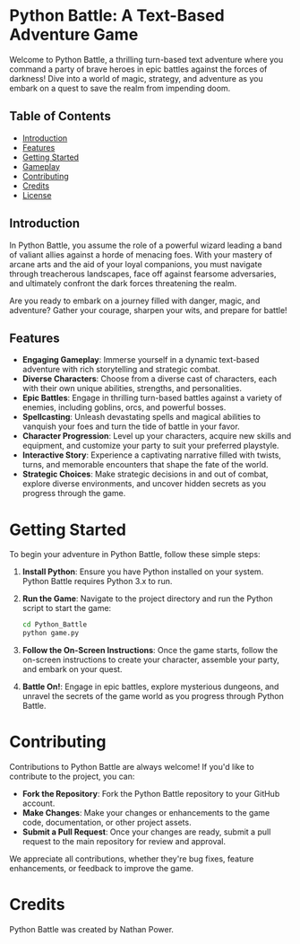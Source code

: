 # Python Battle: A Text-Based Adventure Game

Welcome to Python Battle, a thrilling turn-based text adventure where you command a party of brave heroes in epic battles against the forces of darkness! Dive into a world of magic, strategy, and adventure as you embark on a quest to save the realm from impending doom.

## Table of Contents
- [Introduction](#introduction)
- [Features](#features)
- [Getting Started](#getting-started)
- [Gameplay](#gameplay)
- [Contributing](#contributing)
- [Credits](#credits)
- [License](#license)

## Introduction

In Python Battle, you assume the role of a powerful wizard leading a band of valiant allies against a horde of menacing foes. With your mastery of arcane arts and the aid of your loyal companions, you must navigate through treacherous landscapes, face off against fearsome adversaries, and ultimately confront the dark forces threatening the realm.

Are you ready to embark on a journey filled with danger, magic, and adventure? Gather your courage, sharpen your wits, and prepare for battle!

## Features

- **Engaging Gameplay**: Immerse yourself in a dynamic text-based adventure with rich storytelling and strategic combat.
- **Diverse Characters**: Choose from a diverse cast of characters, each with their own unique abilities, strengths, and personalities.
- **Epic Battles**: Engage in thrilling turn-based battles against a variety of enemies, including goblins, orcs, and powerful bosses.
- **Spellcasting**: Unleash devastating spells and magical abilities to vanquish your foes and turn the tide of battle in your favor.
- **Character Progression**: Level up your characters, acquire new skills and equipment, and customize your party to suit your preferred playstyle.
- **Interactive Story**: Experience a captivating narrative filled with twists, turns, and memorable encounters that shape the fate of the world.
- **Strategic Choices**: Make strategic decisions in and out of combat, explore diverse environments, and uncover hidden secrets as you progress through the game.

# Getting Started

To begin your adventure in Python Battle, follow these simple steps:

1. **Install Python**: Ensure you have Python installed on your system. Python Battle requires Python 3.x to run.

2. **Run the Game**: Navigate to the project directory and run the Python script to start the game:

    ```bash
    cd Python_Battle
    python game.py
    ```

3. **Follow the On-Screen Instructions**: Once the game starts, follow the on-screen instructions to create your character, assemble your party, and embark on your quest.

4. **Battle On!**: Engage in epic battles, explore mysterious dungeons, and unravel the secrets of the game world as you progress through Python Battle.

# Contributing

Contributions to Python Battle are always welcome! If you'd like to contribute to the project, you can:

- **Fork the Repository**: Fork the Python Battle repository to your GitHub account.
- **Make Changes**: Make your changes or enhancements to the game code, documentation, or other project assets.
- **Submit a Pull Request**: Once your changes are ready, submit a pull request to the main repository for review and approval.

We appreciate all contributions, whether they're bug fixes, feature enhancements, or feedback to improve the game.

# Credits

Python Battle was created by Nathan Power.
